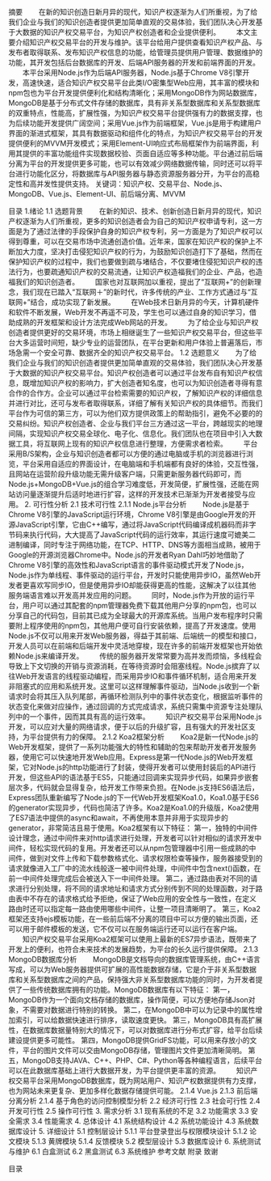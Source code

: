 摘要
　　在新的知识创造日新月异的现代，知识产权逐渐为人们所重视，为了给我们企业与我们的知识创造者提供更加简单直观的交易体验，我们团队决心开发基于大数据的知识产权交易平台，为知识产权创造者和企业提供便利。
　　本文主要介绍知识产权交易平台的开发与维护。该平台给用户提供查看知识产权产品、与发布者取得联系、发布知识产权信息的功能，给管理员提供用户管理、数据维护的功能，其开发包括后台数据库的开发、后端API服务器的开发和前端界面的开发。
　　本平台采用Node.js作为后端API服务器，Node.js基于Chrome V8引擎开发，高速快速，适合知识产权交易平台此类I/O密集型Web应用，其丰富的模块和npm包也为平台开发提供便利化和结构清晰化；采用MongoDB作为网站数据库，MongoDB是基于分布式文件存储的数据库，具有非关系型数据库和关系型数据库的双重特点，性能高，扩展性强，为知识产权交易平台提供强有力的数据支撑，也为后续功能开发提供广阔空间；采用Vue.js作为前端框架，Vue.js是用于构建用户界面的渐进式框架，其具有数据驱动和组件化的特点，为知识产权交易平台的开发提供便利的MVVM开发模式；采用Element-UI响应式布局框架作为前端界面，利用其提供的丰富功能组件实现数据校验、页面自适应等多种功能。平台通过前后端分离为平台的开发提供更多可能，也可以有效减少网络数据传输，同时还可以将平台进行功能化区分，将数据库与API服务器与静态资源服务器分开，为平台的高稳定性和高并发性提供支持。
关键词：知识产权、交易平台、Node.js、MongoDB、Vue.js、Element-UI、前后端分离、MVVM

目录
1.绪论
1.1 选题背景
　　在新的知识、技术、创新创造日新月异的现代，知识产权逐渐为人们所重视，更多的知识创造者会为自己的知识产权申请专利，这一方面是为了通过法律的手段保护自身的知识产权专利，另一方面是为了知识产权可以得到尊重，可以在交易市场中流通创造价值。近年来，国家在知识产权的保护上不断加大力度，坚决打击侵犯知识产权的行为，为鼓励知识创造打下了基础，然而在保护知识产权的过程中，我们也要做到疏与堵结合，不仅要堵住侵犯知识产权的违法行为，也要疏通知识产权的交易流通，让知识产权造福我们的企业、产品，也造福我们的知识创造者。
　　国家也对互联网加以重视，提出了“互联网+”的创新理念，我们现在已踏入“互联网＋”的新时代，许多传统的产业、工作方式通过与“互联网+”结合，成功实现了新发展。
　　在Web技术日新月异的今天，计算机硬件和软件不断发展，Web开发不再遥不可及，学生也可以通过自身的知识学习，借助成熟的开发框架和设计方法完成Web网站的开发。
　　为了给企业与知识产权创造者提供更好的交易环境，市场上相继诞生了一些知识产权交易平台，但这些平台大多运营时间短，缺少专业的运营团队，在平台更新和用户体验上普遍落后，市场急需一个安全可靠、数据齐全的知识产权交易平台。
1.2 选题意义
　　为了给我们企业与我们的知识创造者提供更加简单直观的交易体验，我们团队决心开发基于大数据的知识产权交易平台。知识产权创造者可以通过平台发布自有知识产权信息，既增加知识产权的影响力，扩大创造者知名度，也可以为知识创造者寻得有意合作的合作方。企业可以通过平台检索需要的知识产权，了解知识产权的详细信息并进行对比，还可与发布者取得联系，详细了解有关知识产权的具体细节。而我们平台作为可信的第三方，可以为他们双方提供政策上的帮助指引，避免不必要的的交易纠纷。知识产权创造者、企业与我们平台三方通过这一平台，跨越现实的地理间隔，实现知识产权交易全球化、电子化、信息化。我们团队也在项目中引入大数据工具，将互联网上现有的知识产权信息进行整理，方便需求者检索。
　　平台采用B/S架构，企业与知识创造者都可以方便的通过电脑或手机的浏览器进行浏览，平台采用自适应的界面设计，在电脑端和手机端都有良好的体验，交互性强，且网站在运营阶段升级功能无需升级客户端，只需更新服务器代码即可，而Node.js+MongoDB+Vue.js的组合学习难度低，开发简便，扩展性强，还能在网站访问量逐渐提升后适时地进行扩容，这样的开发技术已渐渐为开发者接受与应用。
2. 可行性分析
2.1 技术可行性
2.1.1 Node.js平台分析
　　Node.js是基于Chrome V8引擎的JavaScript运行环境，Chrome V8引擎是由Google开发的开源JavaScript引擎，它由C++编写，通过将JavaScript代码编译成机器码而非字节码来执行代码，大大提高了JavaScript代码的运行效率，其运行速度可媲美二进制编译，同时专注于网络功能，在TCP、HTTP、DNS等方面相当成熟，被用于Google的开源浏览器Chrome中。Node.js的开发者Ryan Dahl巧妙地借助了Chrome V8引擎的高效性和JavaScript语言的事件驱动模式开发了Node.js，Node.js作为单线程、事件驱动的运行平台，开发时只能使用异步IO，虽然Web开发者更喜欢写同步IO，但是使用异步IO却能获得更高的性能，这解决了以往其他服务端语言难以开发高并发应用的问题。
　　同时，Node.js作为开放的运行平台，用户可以通过其配套的npm管理器免费下载其他用户分享的npm包，也可以分享自己的代码包，目前其已成为全球最大的开源库系统。当用户发布程序时只需要附上程序使用的npm包，其他用户便可自行安装依赖，提高了开发速度。使用Node.js不仅可以用来开发Web服务器，得益于其前端、后端统一的模型和接口，开发人员可以在前端和后端开发中灵活地穿梭，现在许多的前端开发框架也开始依赖Node.js来编译开发。
　　传统的服务器开发常常要为高并发而烦恼，多线程会导致上下文切换的开销与资源消耗，在等待资源时会阻塞线程。Node.js摈弃了以往Web开发语言的线程驱动编程，而采用异步IO和事件循环机制，适合用来开发非阻塞式的应用和系统开发。这里可以这样理解事件驱动，当Node.js收到一个新请求时会将其压入队列尾部，再循环检测队列中的事件状态变化，根据监听事件的状态变化来做对应操作，通过回调的方式完成请求，系统只需集中资源专注处理队列中的一个事件，因而其具有高的运行效率。
　　知识产权交易平台采用Node.js开发，可以应对大量的网络请求，便于以后的升级扩容，且有强大的开发社区支持，为平台提供有力的保障。
2.1.2 Koa2框架分析
　　Koa2是新一代Node.js的Web开发框架，提供了一系列功能强大的特性和辅助的包来帮助开发者开发服务器，使用它可以快速地开发Web应用。Express是第一代Node.js的Web开发框架，它对Node.js的http功能进行了封装，使得开发者可以使用封装后的API进行开发，但这些API的语法基于ES5，只能通过回调来实现异步代码，如果异步嵌套层次多，代码就会显得复杂，给开发工作带来负担。在Node.js支持ES6语法后，Express团队重新编写了Node.js的下一代Web开发框架Koa1.0，Koa1.0基于ES6的generator实现异步，代码也简洁了许多。Koa2是Koa1.0的升级版，Koa2使用了ES7语法中提供的async和await，不再使用本意并非用于实现异步的generator，非常简洁且易于使用。Koa2框架有以下特征：
第一，独特的中间件设计理念，通过中间件来对http请求进行处理，开发者可以针对相似的请求开发中间件，轻松实现代码的复用。开发者还可以从npm包管理器中引用一些成熟的中间件，做到对文件上传和下载参数格式化、请求权限检查等操作，服务器接受到的请求就像进入工厂中的流水线般逐一被中间件处理，中间件中包含next()函数，在前一中间件处理完成后会被送入下一中间件处理。
第二，通过路由表对不同的请求进行分别处理，将不同的请求地址和请求方式分别传到不同的处理函数，对于路由表中不存在的请求格式给予拒绝，保证了Web应用的安全性与一致性，在定义路由时还可以指定每一路由使用哪些中间件，让整一项目清晰明了。
第三，Koa2框架还支持ejs模板功能，在一些前后端不分离的项目中可以方便的输出页面，还可以用于邮件模板的发送，它不仅可以在服务端运行还可以运行在客户端。
　　知识产权交易平台采用Koa2框架可以使用上最新的ES7异步语法，既带来了开发上的便利，也符合未来技术的发展趋势，为平台的长久运行提供保障。
2.1.3 MongoDB数据库分析
　　MongoDB是文档导向的数据库管理系统，由C++语言写成，可以为Web服务器提供可扩展的高性能数据存储，它是介于非关系型数据库和关系型数据库之间的产品，保持强大非关系型数据库功能的同时，为开发者提供了一些传统数据库拥有的功能。MongoDB数据库有以下特征：
第一，MongoDB作为一个面向文档存储的数据库，操作简便，可以方便地存储Json对象，不需要对数据进行特别的转换。
第二，在MongoDB中可以为记录中的属性增加索引，可以给数据快速进行排序，读取速度更快。
第三，MongoDB具有高扩展性，在数据库数据量特别大的情况下，可以对数据库进行分布式扩容，给平台后续建设提供更多可能性。
第四，MongoDB提供GridFS功能，可以用来存放小的文件，平台的图片文件可以交由MongoDB存储，管理图片文件更加清晰简明。
第五，MongoDB支持JAVA、C++、PHP、C#、Python等各种编程语言，后续平台可以在此数据库基础上进行大数据开发，为平台提供更丰富的资源。
　　知识产权交易平台采用MongoDB数据库，既为网站用户、知识产权数据提供有力支撑，也为网站未来更复杂、更加多样化数据存储提供可能。
2.1.4 Vue.js
2.1.3 前后端分离分析
2.1.4 基于角色的访问控制模型分析
2.2 经济可行性
2.3 社会可行性
2.4 开发可行性
2.5 操作可行性
3. 需求分析
3.1 现有系统的不足
3.2 功能需求
3.3 安全需求
3.4 性能需求
4. 总体设计
4.1 系统结构设计
4.2 系统功能设计
4.3 系统数据库设计
5. 详细设计
5.1 控制层设计
5.1.1 平台登录登出与权限模块设计
5.1.2 论文模块
5.1.3 黄牌模块
5.1.4 反馈模块
5.2 模型层设计
5.3 数据库设计
6. 系统测试与维护
6.1 白盒测试
6.2 黑盒测试
6.3 系统维护
参考文献
附录
致谢






目录
